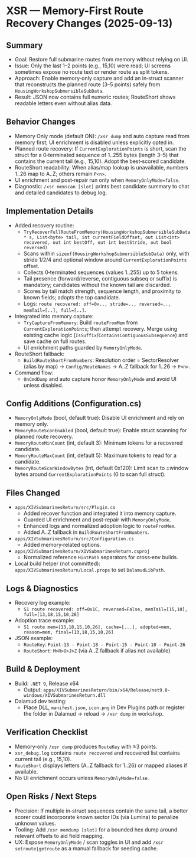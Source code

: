 # XSR — Memory-First Route Recovery Changes (2025-09-13)

## Summary
- Goal: Restore full submarine routes from memory without relying on UI.
- Issue: Only the last 1–2 points (e.g., 15,10) were read; UI screens sometimes expose no route text or render route as split tokens.
- Approach: Enable memory‑only capture and add an in‑struct scanner that reconstructs the planned route (3–5 points) safely from `HousingWorkshopSubmersibleSubData`.
- Result: JSON now contains full numeric routes; RouteShort shows readable letters even without alias data.

## Behavior Changes
- Memory Only mode (default ON): `/xsr dump` and auto capture read from memory first; UI enrichment is disabled unless explicitly opted in.
- Planned route recovery: If `CurrentExplorationPoints` is short, scan the struct for a 0‑terminated sequence of 1..255 bytes (length 3–5) that contains the current tail (e.g., 15,10). Adopt the best‑scored candidate.
- RouteShort readability: When alias/map lookup is unavailable, numbers 1..26 map to A..Z; others remain `P<n>`.
- UI enrichment and post‑repair run only when `MemoryOnlyMode=false`.
 - Diagnostic: `/xsr memscan [slot]` prints best candidate summary to chat and detailed candidates to debug log.

## Implementation Details
- Added recovery routine:
  - `TryRecoverFullRouteFromMemory(HousingWorkshopSubmersibleSubData* s, List<byte> tail, int currentFieldOffset, out List<int> recovered, out int bestOff, out int bestStride, out bool reversed)`
  - Scans within `sizeof(HousingWorkshopSubmersibleSubData)` only, with stride 1/2/4 and optional window around `CurrentExplorationPoints` offset.
  - Collects 0‑terminated sequences (values 1..255) up to 5 tokens.
  - Tail presence (forward/reverse, contiguous subseq or suffix) is mandatory; candidates without the known tail are discarded.
  - Scores by tail match strength, sequence length, and proximity to known fields; adopts the top candidate.
  - Logs: `route recovered: off=0x.., stride=.., reversed=.., memTail=[..], full=[..]`.
- Integrated into memory capture:
  - `TryCaptureFromMemory`: Build `routeFromMem` from `CurrentExplorationPoints`; then attempt recovery. Merge using existing cache logic (`IsSuffix`/`ContainsContiguousSubsequence`) and save cache on full routes.
  - UI enrichment paths guarded by `MemoryOnlyMode`.
- RouteShort fallback:
  - `BuildRouteShortFromNumbers`: Resolution order = SectorResolver (alias by map) → `Config/RouteNames` → A..Z fallback for 1..26 → `P<n>`.
- Command flow:
  - `OnCmdDump` and auto capture honor `MemoryOnlyMode` and avoid UI unless disabled.

## Config Additions (Configuration.cs)
- `MemoryOnlyMode` (bool, default true): Disable UI enrichment and rely on memory only.
- `MemoryRouteScanEnabled` (bool, default true): Enable struct scanning for planned route recovery.
- `MemoryRouteMinCount` (int, default 3): Minimum tokens for a recovered candidate.
- `MemoryRouteMaxCount` (int, default 5): Maximum tokens to read for a candidate.
 - `MemoryRouteScanWindowBytes` (int, default 0x120): Limit scan to ±window bytes around `CurrentExplorationPoints` (0 to scan full struct).

## Files Changed
- `apps/XIVSubmarinesReturn/src/Plugin.cs`
  - Added recover function and integrated it into memory capture.
  - Guarded UI enrichment and post‑repair with `MemoryOnlyMode`.
  - Enhanced logs and normalized adoption logic to `routeFromMem`.
  - Added A..Z fallback in `BuildRouteShortFromNumbers`.
- `apps/XIVSubmarinesReturn/src/Configuration.cs`
  - Added memory‑related options.
- `apps/XIVSubmarinesReturn/XIVSubmarinesReturn.csproj`
  - Normalized reference `HintPath` separators for cross‑env builds.
- Local build helper (not committed): `apps/XIVSubmarinesReturn/Local.props` to set `DalamudLibPath`.

## Logs & Diagnostics
- Recovery log example:
  - `S1 route recovered: off=0x1C, reversed=False, memTail=[15,10], full=[13,18,15,10,26]`
- Adoption trace example:
  - `S1 route mem=[13,18,15,10,26], cache=[...], adopted=mem, reason=mem, final=[13,18,15,10,26]`
- JSON example:
  - `RouteKey`: `Point-13 - Point-18 - Point-15 - Point-10 - Point-26`
  - `RouteShort`: `M>R>O>J>Z` (via A..Z fallback if alias not available)

## Build & Deployment
- Build: `.NET 9`, Release x64
  - Output: `apps/XIVSubmarinesReturn/bin/x64/Release/net9.0-windows/XIVSubmarinesReturn.dll`
- Dalamud dev testing:
  - Place DLL, `manifest.json`, `icon.png` in Dev Plugins path or register the folder in Dalamud → reload → `/xsr dump` in workshop.

## Verification Checklist
- Memory‑only `/xsr dump` produces `RouteKey` with ≥3 points.
- `xsr_debug.log` contains `route recovered` and recovered list contains current tail (e.g., 15,10).
- `RouteShort` displays letters (A..Z fallback for 1..26) or mapped aliases if available.
- No UI enrichment occurs unless `MemoryOnlyMode=false`.

## Open Risks / Next Steps
- Precision: If multiple in‑struct sequences contain the same tail, a better scorer could incorporate known sector IDs (via Lumina) to penalize unknown values.
- Tooling: Add `/xsr memdump [slot]` for a bounded hex dump around relevant offsets to aid field mapping.
- UX: Expose `MemoryOnlyMode` / scan toggles in UI and add `/xsr setroute|getroute` as a manual fallback for seeding cache.
